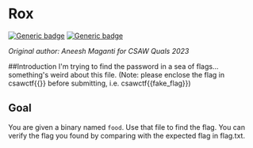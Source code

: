 # Rox

[![Generic badge](https://img.shields.io/badge/Type-Reversing-yellow.svg)](https://shields.io/)
[![Generic badge](https://img.shields.io/badge/Level-Undetermined-grey.svg)](https://shields.io/)

*Original author: Aneesh Maganti for CSAW Quals 2023*

##Introduction
I'm trying to find the password in a sea of flags... something's weird about this file. (Note: please enclose the flag in csawctf{{}} before submitting, i.e. csawctf{{fake_flag}})

## Goal
You are given a binary named `food`.
Use that file to find the flag.
You can verify the flag you found by comparing with the expected flag in flag.txt.

